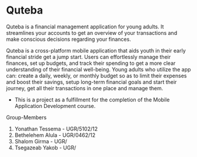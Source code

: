 # Quteba
Quteba is a financial management application for young adults. It streamlines your accounts to get an overview of your transactions and make conscious decisions regarding your finances.

Quteba is a cross-platform mobile application that aids youth in their early financial stride get a jump start. Users can effortlessly manage their finances, set up budgets, and track their spending to get a more clear understanding of their financial well-being. Young adults who utilize the app can: create a daily, weekly, or monthly budget so as to limit their expenses and boost their savings, setup long-term financial goals and start their journey, get all their transactions in one place and manage them.

- This is a project as a fulfillment for the completion of the Mobile Application Development course.

Group-Members
1. Yonathan Tessema - UGR/5102/12
2. Bethelehem Alula - UGR/0462/12
3. Shalom Girma - UGR/
4. Tsegazeab Yakob - UGR/
